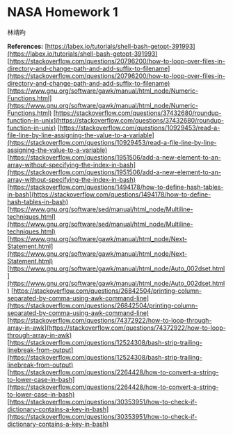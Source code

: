 # NASA Homework 1

林靖昀

**References:**
[https://labex.io/tutorials/shell-bash-getopt-391993](https://labex.io/tutorials/shell-bash-getopt-391993)
[https://stackoverflow.com/questions/20796200/how-to-loop-over-files-in-directory-and-change-path-and-add-suffix-to-filename](https://stackoverflow.com/questions/20796200/how-to-loop-over-files-in-directory-and-change-path-and-add-suffix-to-filename)
[https://www.gnu.org/software/gawk/manual/html_node/Numeric-Functions.html](https://www.gnu.org/software/gawk/manual/html_node/Numeric-Functions.html)
[https://stackoverflow.com/questions/37432680/roundup-function-in-unix](https://stackoverflow.com/questions/37432680/roundup-function-in-unix)
[https://stackoverflow.com/questions/10929453/read-a-file-line-by-line-assigning-the-value-to-a-variable](https://stackoverflow.com/questions/10929453/read-a-file-line-by-line-assigning-the-value-to-a-variable)
[https://stackoverflow.com/questions/1951506/add-a-new-element-to-an-array-without-specifying-the-index-in-bash](https://stackoverflow.com/questions/1951506/add-a-new-element-to-an-array-without-specifying-the-index-in-bash)
[https://stackoverflow.com/questions/1494178/how-to-define-hash-tables-in-bash](https://stackoverflow.com/questions/1494178/how-to-define-hash-tables-in-bash)
[https://www.gnu.org/software/sed/manual/html_node/Multiline-techniques.html](https://www.gnu.org/software/sed/manual/html_node/Multiline-techniques.html)
[https://www.gnu.org/software/gawk/manual/html_node/Next-Statement.html](https://www.gnu.org/software/gawk/manual/html_node/Next-Statement.html)
[https://www.gnu.org/software/gawk/manual/html_node/Auto_002dset.html](https://www.gnu.org/software/gawk/manual/html_node/Auto_002dset.html)
[https://stackoverflow.com/questions/26842504/printing-column-separated-by-comma-using-awk-command-line](https://stackoverflow.com/questions/26842504/printing-column-separated-by-comma-using-awk-command-line)
[https://stackoverflow.com/questions/74372922/how-to-loop-through-array-in-awk](https://stackoverflow.com/questions/74372922/how-to-loop-through-array-in-awk)
[https://stackoverflow.com/questions/12524308/bash-strip-trailing-linebreak-from-output](https://stackoverflow.com/questions/12524308/bash-strip-trailing-linebreak-from-output)
[https://stackoverflow.com/questions/2264428/how-to-convert-a-string-to-lower-case-in-bash](https://stackoverflow.com/questions/2264428/how-to-convert-a-string-to-lower-case-in-bash)
[https://stackoverflow.com/questions/30353951/how-to-check-if-dictionary-contains-a-key-in-bash](https://stackoverflow.com/questions/30353951/how-to-check-if-dictionary-contains-a-key-in-bash)

